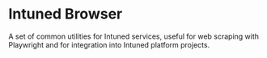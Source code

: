 # Intuned Browser

A set of common utilities for Intuned services, useful for web scraping with Playwright and for integration into Intuned platform projects.
